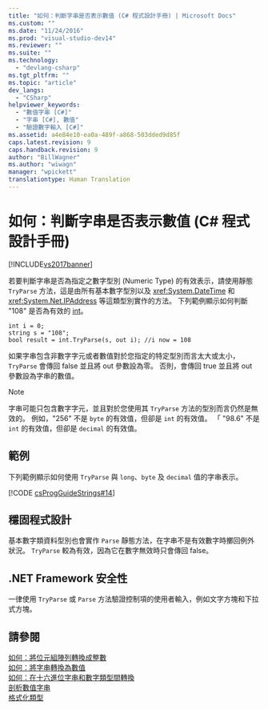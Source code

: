 ```yaml
---
title: "如何：判斷字串是否表示數值 (C# 程式設計手冊) | Microsoft Docs"
ms.custom: ""
ms.date: "11/24/2016"
ms.prod: "visual-studio-dev14"
ms.reviewer: ""
ms.suite: ""
ms.technology: 
  - "devlang-csharp"
ms.tgt_pltfrm: ""
ms.topic: "article"
dev_langs: 
  - "CSharp"
helpviewer_keywords: 
  - "數值字串 [C#]"
  - "字串 [C#], 數值"
  - "驗證數字輸入 [C#]"
ms.assetid: a4e84e10-ea0a-489f-a868-503dded9d85f
caps.latest.revision: 9
caps.handback.revision: 9
author: "BillWagner"
ms.author: "wiwagn"
manager: "wpickett"
translationtype: Human Translation
---
```

# 如何：判斷字串是否表示數值 (C# 程式設計手冊)
[!INCLUDE[vs2017banner](../../../csharp/includes/vs2017banner.md)]

若要判斷字串是否為指定之數字型別 \(Numeric Type\) 的有效表示，請使用靜態 `TryParse` 方法，這是由所有基本數字型別以及 <xref:System.DateTime> 和 <xref:System.Net.IPAddress> 等這類型別實作的方法。  下列範例顯示如何判斷 "108" 是否為有效的 [int](../../../csharp/language-reference/keywords/int.md)。  
  
```  
int i = 0;   
string s = "108";  
bool result = int.TryParse(s, out i); //i now = 108  
```  
  
 如果字串包含非數字字元或者數值對於您指定的特定型別而言太大或太小，`TryParse` 會傳回 false 並且將 out 參數設為零。  否則，會傳回 true 並且將 out 參數設為字串的數值。  
  
> [!NOTE]
>  字串可能只包含數字字元，並且對於您使用其 `TryParse` 方法的型別而言仍然是無效的。  例如，"256" 不是 `byte` 的有效值，但卻是 `int` 的有效值。 「  "98.6" 不是 `int` 的有效值，但卻是 `decimal` 的有效值。  
  
## 範例  
 下列範例顯示如何使用 `TryParse` 與 `long`、`byte` 及 `decimal` 值的字串表示。  
  
 [!CODE [csProgGuideStrings#14](../CodeSnippet/VS_Snippets_VBCSharp/csProgGuideStrings#14)]  
  
## 穩固程式設計  
 基本數字類資料型別也會實作 `Parse` 靜態方法，在字串不是有效數字時擲回例外狀況。  `TryParse` 較為有效，因為它在數字無效時只會傳回 false。  
  
## .NET Framework 安全性  
 一律使用 `TryParse` 或 `Parse` 方法驗證控制項的使用者輸入，例如文字方塊和下拉式方塊。  
  
## 請參閱  
 [如何：將位元組陣列轉換成整數](../../../csharp/programming-guide/types/how-to-convert-a-byte-array-to-an-int.md)   
 [如何：將字串轉換為數值](../../../csharp/programming-guide/types/how-to-convert-a-string-to-a-number.md)   
 [如何：在十六進位字串和數字類型間轉換](../../../csharp/programming-guide/types/how-to-convert-between-hexadecimal-strings-and-numeric-types.md)   
 [剖析數值字串](../Topic/Parsing%20Numeric%20Strings%20in%20the%20.NET%20Framework.md)   
 [格式化類型](../Topic/Formatting%20Types%20in%20the%20.NET%20Framework.md)